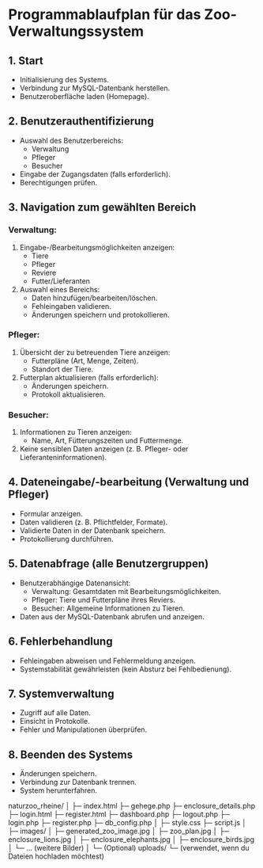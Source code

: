 # Programmablaufplan für das Zoo-Verwaltungssystem

## 1. Start
- Initialisierung des Systems.
- Verbindung zur MySQL-Datenbank herstellen.
- Benutzeroberfläche laden (Homepage).

## 2. Benutzerauthentifizierung
- Auswahl des Benutzerbereichs:
  - Verwaltung
  - Pfleger
  - Besucher
- Eingabe der Zugangsdaten (falls erforderlich).
- Berechtigungen prüfen.

## 3. Navigation zum gewählten Bereich
### Verwaltung:
1. Eingabe-/Bearbeitungsmöglichkeiten anzeigen:
   - Tiere
   - Pfleger
   - Reviere
   - Futter/Lieferanten
2. Auswahl eines Bereichs:
   - Daten hinzufügen/bearbeiten/löschen.
   - Fehleingaben validieren.
   - Änderungen speichern und protokollieren.

### Pfleger:
1. Übersicht der zu betreuenden Tiere anzeigen:
   - Futterpläne (Art, Menge, Zeiten).
   - Standort der Tiere.
2. Futterplan aktualisieren (falls erforderlich):
   - Änderungen speichern.
   - Protokoll aktualisieren.

### Besucher:
1. Informationen zu Tieren anzeigen:
   - Name, Art, Fütterungszeiten und Futtermenge.
2. Keine sensiblen Daten anzeigen (z. B. Pfleger- oder Lieferanteninformationen).

## 4. Dateneingabe/-bearbeitung (Verwaltung und Pfleger)
- Formular anzeigen.
- Daten validieren (z. B. Pflichtfelder, Formate).
- Validierte Daten in der Datenbank speichern.
- Protokollierung durchführen.

## 5. Datenabfrage (alle Benutzergruppen)
- Benutzerabhängige Datenansicht:
  - Verwaltung: Gesamtdaten mit Bearbeitungsmöglichkeiten.
  - Pfleger: Tiere und Futterpläne ihres Reviers.
  - Besucher: Allgemeine Informationen zu Tieren.
- Daten aus der MySQL-Datenbank abrufen und anzeigen.

## 6. Fehlerbehandlung
- Fehleingaben abweisen und Fehlermeldung anzeigen.
- Systemstabilität gewährleisten (kein Absturz bei Fehlbedienung).

## 7. Systemverwaltung
- Zugriff auf alle Daten.
- Einsicht in Protokolle.
- Fehler und Manipulationen überprüfen.

## 8. Beenden des Systems
- Änderungen speichern.
- Verbindung zur Datenbank trennen.
- System herunterfahren.




naturzoo_rheine/
│
├─ index.html
├─ gehege.php
├─ enclosure_details.php
├─ login.html
├─ register.html
├─ dashboard.php
├─ logout.php
├─ login.php
├─ register.php
├─ db_config.php
│
├─ style.css
├─ script.js
│
├─ images/
│  ├─ generated_zoo_image.jpg
│  ├─ zoo_plan.jpg
│  ├─ enclosure_lions.jpg
│  ├─ enclosure_elephants.jpg
│  ├─ enclosure_birds.jpg
│  └─ ... (weitere Bilder)
│
└─ (Optional) uploads/
   └─ (verwendet, wenn du Dateien hochladen möchtest)
